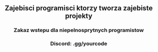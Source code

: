 ## <p align="center">Zajebisci programisci ktorzy tworza zajebiste projekty
### <p align="center">Zakaz wstepu dla niepelnosprytnych programistow
### <p align="center">Discord: .gg/yourcode

&nbsp;
